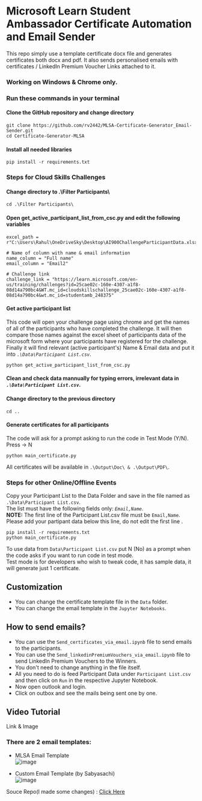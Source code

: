 # Microsoft Learn Student Ambassador Certificate Automation and Email Sender

This repo simply use a template certificate docx file and generates certificates both docx and pdf. It also sends personalised emails with certificates / LinkedIn Premium Voucher Links attached to it.

###  Working on Windows & Chrome only.

### Run these commands in your terminal

#### Clone the GitHub repository and change directory
```
git clone https://github.com/rv2442/MLSA-Certificate-Generator_Email-Sender.git
cd Certificate-Generator-MLSA
```
  
#### Install all needed libraries
```
pip install -r requirements.txt
```
  
### Steps for Cloud Skills Challenges
#### Change directory to .\Filter Participants\ 
```
cd .\Filter Participants\
```

#### Open get_active_participant_list_from_csc.py and edit the following variables
```
excel_path = r"C:\Users\Rahul\OneDriveSky\Desktop\AI900ChallengeParticipantData.xlsx" 

# Name of column with name & email information
name_column = "Full name"
email_column = "Email2"

# Challenge link
challenge_link = "https://learn.microsoft.com/en-us/training/challenges?id=25cae02c-160e-4307-a1f8-08d14a790bc4&WT.mc_id=cloudskillschallenge_25cae02c-160e-4307-a1f8-08d14a790bc4&wt.mc_id=studentamb_248375"

```
  
#### Get active participant list 
This code will open your challenge page using chrome and get the names of all of the participants who have completed the challenge. It will then compare those names against the excel sheet of participants data of the microsoft form where your participants have registered for the challenge. Finally it will find relevant (active participant's) Name & Email data and put it into <e><i>`.\Data\Participant List.csv`</i></e>.  
```
python get_active_participant_list_from_csc.py
```
  
#### Clean and check data mannually for typing errors, irrelevant data in <e><i>`.\Data\Participant List.csv`</i></e>. 

#### Change directory to the previous directory
```
cd ..
```
  
#### Generate certificates for all participants
The code will ask for a prompt asking to run the code in Test Mode (Y/N).  
Press -> N  
```
python main_certificate.py
```
All certificates will be available in `.\Output\Doc\ & .\Output\PDF\`.  
  
### Steps for other Online/Offline Events
Copy your Participant List to the Data Folder and save in the file named as `.\Data\Participant List.csv`. <br>
<e>The list must have the following fields only: <i>```Email,Name```</i></e>. <br>
<e><b>NOTE:</b> The first line of the Participant List.csv file must be ```Email,Name```. Please add your partipant data below this line, do not edit the first line </e>.
```
pip install -r requirements.txt
python main_certificate.py
```  
To use data from ```Data\Participant List.csv``` put N (No) as a prompt when the code asks if you want to run code in test mode.  
Test mode is for developers who wish to tweak code, it has sample data, it will generate just 1 certificate.

## Customization
- You can change the certificate template file in the `Data` folder.
- You can change the email template in the `Jupyter Notebooks`.

## How to send emails?
- You can use the `Send_certificates_via_email.ipynb` file to send emails to the participants.
- You can use the `Send_linkedinPremiumVouchers_via_email.ipynb` file to send LinkedIn Premium Vouchers to the Winners.
- You don't need to change anything in the file itself.
- All you need to do is feed Participant Data under ```Participant List.csv``` and then click on ```Run``` in the respective Jupyter Notebook.
- Now open outlook and login.
- Click on outbox and see the mails being sent one by one.

## Video Tutorial
Link & Image

### There are 2 email templates:
- MLSA Email Template  
![image](https://github.com/rv2442/MLSA-Certificate-Generator_Email-Sender/assets/69571769/3478c021-c31d-4f67-a031-f2e5d40ddb00)

- Custom Email Template (by Sabyasachi)  
![image](https://github.com/rv2442/MLSA-Certificate-Generator_Email-Sender/assets/69571769/fb7f3429-0250-469e-accb-7387aba04d7d)



Souce Repo(I made some changes) : <a href="https://github.com/Sabyasachi-Seal/Certificate-Generator-MLSA">Click Here</a>
